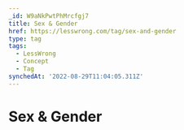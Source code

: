 ```yaml
---
_id: W9aNkPwtPhMrcfgj7
title: Sex & Gender
href: https://lesswrong.com/tag/sex-and-gender
type: tag
tags:
  - LessWrong
  - Concept
  - Tag
synchedAt: '2022-08-29T11:04:05.311Z'
---
```

# Sex & Gender

